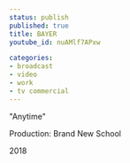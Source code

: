 ```yaml
---
status: publish
published: true
title: BAYER
youtube_id: nuAMlf7APxw

categories:
- broadcast
- video
- work
- tv commercial
---
```

"Anytime"

Production: Brand New School

2018

